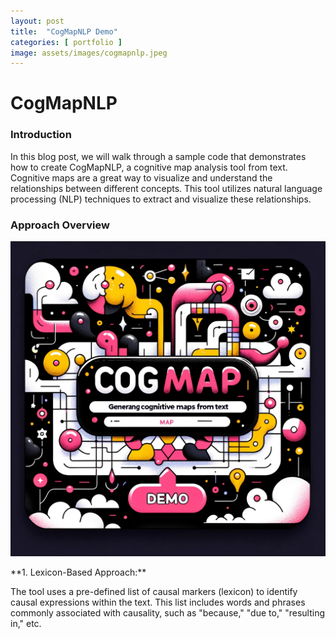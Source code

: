 ```yaml
---
layout: post
title:  "CogMapNLP Demo"
categories: [ portfolio ]
image: assets/images/cogmapnlp.jpeg
---
```


<h1>CogMapNLP</h1>
  <h3 id="news3">Introduction</h3>
      <p>In this blog post, we will walk through a sample code that demonstrates how to create CogMapNLP, a cognitive map analysis tool from text. Cognitive maps are a great way to visualize and understand the relationships between different concepts. This tool utilizes natural language processing (NLP) techniques to extract and visualize these relationships. </p>
                    
  <h3 id="news3">Approach Overview</h3>
      <img src="assets/images/cogmapnlp.png" class="col-md-5 float-left m-2 mt-4" style="max-width: 100%;" />
      <p>**1. Lexicon-Based Approach:**
      <p>The tool uses a pre-defined list of causal markers (lexicon) to identify causal expressions within the text. This list includes words and phrases commonly associated with causality, such as "because," "due to," "resulting in," etc.</p>

